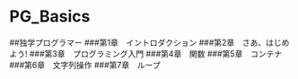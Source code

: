 # PG_Basics
##独学プログラマー
###第1章　イントロダクション
###第2章　さあ、はじめよう!
###第3章　プログラミング入門
###第4章　関数
###第5章　コンテナ
###第6章　文字列操作
###第7章　ループ